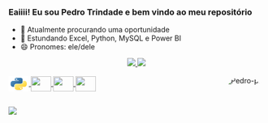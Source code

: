 ### Eaiiii! Eu sou Pedro Trindade e bem vindo ao meu repositório

- 🔭 Atualmente procurando uma oportunidade
- 🌱 Estundando Excel, Python, MySQL e Power BI
- 😄 Pronomes: ele/dele

<div align="center">
  <a href="https://github.com/ttpepeu">
  <img height="130em" src="https://github-readme-stats.vercel.app/api?username=ttpepeu&show_icons=true&theme=tokyonight&include_all_commits=true&count_private=true"/>
  <img height="130em" src="https://github-readme-stats.vercel.app/api/top-langs/?username=ttpepeu&layout=compact&langs_count=7&theme=tokyonight"/>
</div>
<div style="display: inline_block"><br>
  <img align="center" alt="Pedro-Python" height="30" width="40" src="https://raw.githubusercontent.com/devicons/devicon/master/icons/python/python-original.svg">
  <img align="center" height="30" width="40" src="https://cdn.jsdelivr.net/gh/devicons/devicon/icons/mysql/mysql-plain.svg" />
  <img align="center" height="30" width="40" src="https://cdn.jsdelivr.net/gh/devicons/devicon/icons/figma/figma-original.svg" /> 
  <img align="center" height="30" width="40" src="https://cdn.jsdelivr.net/gh/devicons/devicon/icons/git/git-original.svg" />
  <img align="right" alt="Pedro-pic" height="150" style="border-radius:50px;" src="https://cdn.discordapp.com/attachments/538424260696473611/1041710647462858772/GarfieldSmilingGIF.gif">
</div>

## 

<div> 
  <a href="https://www.linkedin.com/in/ttpepeu" target="_blank"><img src="https://img.shields.io/badge/-LinkedIn-%230077B5?style=for-the-badge&logo=linkedin&logoColor=white" target="_blank"></a> 
</div>
